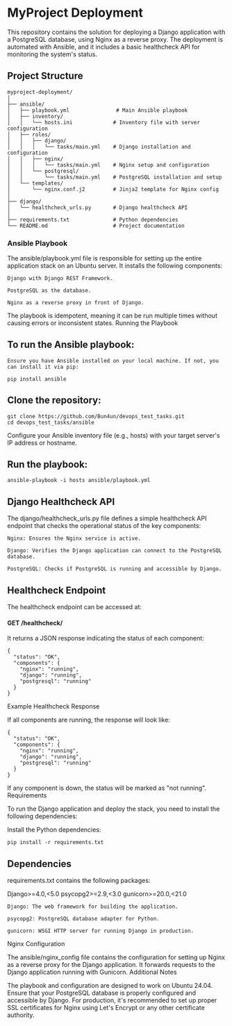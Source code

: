# MyProject Deployment

This repository contains the solution for deploying a Django application with a PostgreSQL database, using Nginx as a reverse proxy. The deployment is automated with Ansible, and it includes a basic healthcheck API for monitoring the system's status.

## Project Structure

```plaintext
myproject-deployment/
│
├── ansible/
│   ├── playbook.yml               # Main Ansible playbook
│   ├── inventory/
│   │   └── hosts.ini             # Inventory file with server configuration
│   ├── roles/
│   │   ├── django/
│   │   │   └── tasks/main.yml    # Django installation and configuration
│   │   ├── nginx/
│   │   │   └── tasks/main.yml    # Nginx setup and configuration
│   │   └── postgresql/
│   │       └── tasks/main.yml    # PostgreSQL installation and setup
│   └── templates/
│       └── nginx.conf.j2         # Jinja2 template for Nginx config
│
├── django/
│   └── healthcheck_urls.py       # Django healthcheck API
│
├── requirements.txt              # Python dependencies
└── README.md                     # Project documentation
```
### Ansible Playbook

The ansible/playbook.yml file is responsible for setting up the entire application stack on an Ubuntu server. It installs the following components:

    Django with Django REST Framework.

    PostgreSQL as the database.

    Nginx as a reverse proxy in front of Django.

The playbook is idempotent, meaning it can be run multiple times without causing errors or inconsistent states.
Running the Playbook

## To run the Ansible playbook:

    Ensure you have Ansible installed on your local machine. If not, you can install it via pip:
```
pip install ansible
```
## Clone the repository:
```
git clone https://github.com/Bun4un/devops_test_tasks.git
cd devops_test_tasks/ansible
```
Configure your Ansible inventory file (e.g., hosts) with your target server's IP address or hostname.

## Run the playbook:

    ansible-playbook -i hosts ansible/playbook.yml

## Django Healthcheck API

The django/healthcheck_urls.py file defines a simple healthcheck API endpoint that checks the operational status of the key components:

    Nginx: Ensures the Nginx service is active.

    Django: Verifies the Django application can connect to the PostgreSQL database.

    PostgreSQL: Checks if PostgreSQL is running and accessible by Django.

## Healthcheck Endpoint

The healthcheck endpoint can be accessed at:

#### GET /healthcheck/

It returns a JSON response indicating the status of each component:
```
{
  "status": "OK",
  "components": {
    "nginx": "running",
    "django": "running",
    "postgresql": "running"
  }
}
```
Example Healthcheck Response

If all components are running, the response will look like:
```
{
  "status": "OK",
  "components": {
    "nginx": "running",
    "django": "running",
    "postgresql": "running"
  }
}
```
If any component is down, the status will be marked as "not running".
Requirements

To run the Django application and deploy the stack, you need to install the following dependencies:

Install the Python dependencies:

    pip install -r requirements.txt

## Dependencies

requirements.txt contains the following packages:

Django>=4.0,<5.0
psycopg2>=2.9,<3.0
gunicorn>=20.0,<21.0

    Django: The web framework for building the application.

    psycopg2: PostgreSQL database adapter for Python.

    gunicorn: WSGI HTTP server for running Django in production.

Nginx Configuration

The ansible/nginx_config file contains the configuration for setting up Nginx as a reverse proxy for the Django application. It forwards requests to the Django application running with Gunicorn.
Additional Notes

The playbook and configuration are designed to work on Ubuntu 24.04.
Ensure that your PostgreSQL database is properly configured and accessible by Django.
For production, it's recommended to set up proper SSL certificates for Nginx using Let's Encrypt or any other certificate authority.
